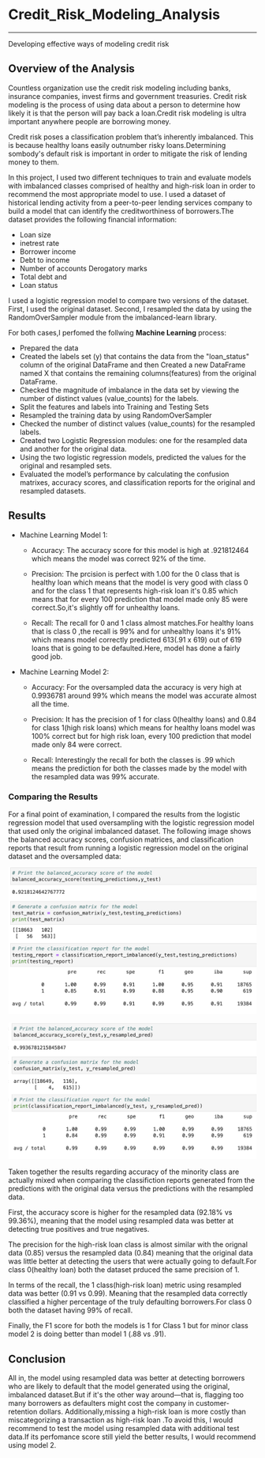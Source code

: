 # Credit_Risk_Modeling_Analysis
---
Developing effective ways of modeling credit risk



## Overview of the Analysis

Countless organization use the credit risk modeling including banks, insurance companies, invest firms and government treasuries. Credit risk modeling is the process of using data about a person to determine how likely it is that the person will pay back a loan.Credit risk modeling is ultra important anywhere people are borrowing money.

Credit risk poses a classification problem that’s inherently imbalanced. This is because healthy loans easily outnumber risky loans.Determining sombody's default risk is important in order to mitigate the risk of lending money to them. 

In this project, I used two different techniques to train and evaluate models with imbalanced classes comprised of healthy and high-risk loan in order to recommend the most appropriate model to use. I used a dataset of historical lending activity from a peer-to-peer lending services company to build a model that can identify the creditworthiness of borrowers.The dataset provides the following financial information:
* Loan size
* inetrest rate
* Borrower income
* Debt to income
* Number of accounts Derogatory marks
* Total debt and
* Loan status 

I used a logistic regression model to compare two versions of the dataset. First, I used the original dataset. Second, I resampled the data by using the RandomOverSampler module from the imbalanced-learn library.

For both cases,I perfomed the follwing **Machine Learning** process:

* Prepared the data
* Created the labels set (y) that contains the data from the "loan_status" column of the original DataFrame and then Created a new DataFrame named X that contains the remaining columns(features) from the original DataFrame.
* Checked the magnitude of imbalance in the data set by viewing the number of distinct values (value_counts) for the labels.
* Split the features and labels into Training and Testing Sets
* Resampled the training data by using RandomOverSampler
* Checked the number of distinct values (value_counts) for the resampled labels.
* Created two Logistic Regression  modules: one for the resampled data and another for the original data.
*  Using the two logistic regression models, predicted the values for the original and resampled sets.
* Evaluated the model’s performance by calculating the confusion matrixes, accuracy scores, and classification reports for the original and resampled datasets.


## Results ##

* Machine Learning Model 1:
  
  * Accuracy: The accuracy score for this model is high at .921812464 which means the model was correct 92% of the time.

  * Precision: The prcision is perfect with 1.00 for the 0 class that is healthy loan which means that the model is very good with class 0 and for the class 1 that represents high-risk loan it's 0.85 which means that for every 100 prediction that model made only 85 were correct.So,it's slightly off for unhealthy loans.

  * Recall: The recall for 0 and 1 class almost matches.For healthy loans that is class 0 ,the recall is 99% and for unhealthy loans it's 91% which means model correctly predicted 613(.91 x 619) out of 619 loans that is going to be defaulted.Here, model has done a fairly good job.



* Machine Learning Model 2:
  
  * Accuracy: For the oversampled data the accuracy is very high at 0.9936781 around 99% which means the model was accurate almost all the time.

  * Precision: It has the precision of 1 for class 0(healthy loans) and 0.84 for class 1(high risk loans) which means for healthy loans model was 100% correct but for high risk loan, every 100 prediction that model made only 84 were correct.

  * Recall: Interestingly the recall for both the classes is .99 which means the prediction for both the classes made by the model with the resampled data was 99% accurate.


### Comparing the Results ###

For a final point of examination, I compared the results from the logistic regression model that used oversampling with the logistic regression model that used only the original imbalanced dataset. The following image shows the balanced accuracy scores, confusion matrices, and classification reports that result from running a logistic regression model on the original dataset and the oversampled data:

![](Resources/Model_A.png)


![](Resources/Model_B.png)



Taken together the results regarding accuracy of the minority class are actually mixed when comparing the classifiction reports generated from the predictions with the original data versus the predictions with the resampled data.

First, the accuracy score is  higher for the resampled data (92.18% vs 99.36%), meaning that the model using resampled data was better at detecting true positives and true negatives.

The precision for the high-risk loan class is almost similar with the orignal data (0.85) versus the resampled data (0.84) meaning that the original data was little better at detecting the users that were actually going to default.For class 0(healthy loan) both the dataset prduced the same precision of 1.

In terms of the recall, the 1 class(high-risk loan) metric using resampled data was better (0.91 vs 0.99). Meaning that the resampled data correctly classified a higher percentage of the truly defaulting borrowers.For class 0 both the dataset having 99% of recall.

Finally, the F1 score for both the models is 1 for Class 1 but for minor class model 2 is doing better than model 1 (.88 vs .91).


## Conclusion ##

All in, the model using resampled data was better at detecting borrowers who are likely to default that the model generated using the original, imbalanced dataset.But if it's the other way around—that is, flagging too many borrowers as defaulters might cost the company in customer-retention dollars. Additionally,missing a high-risk loan is more costly than miscategorizing a transaction as high-risk loan
.To avoid this, I would recommend to test the model using resampled data with additional test data.If its perfomance score still yield the better results, I would recommend using model 2.












